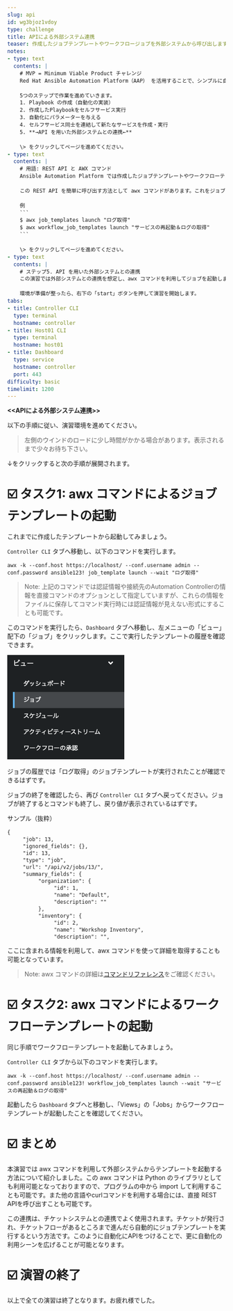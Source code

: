 ```yaml
---
slug: api
id: wg3bjoz1vdoy
type: challenge
title: APIによる外部システム連携
teaser: 作成したジョブテンプレートやワークフロージョブを外部システムから呼び出します。
notes:
- type: text
  contents: |
    # MVP = Minimum Viable Product チャレンジ
    Red Hat Ansible Automation Platform（AAP） を活用することで、シンプルに自動化を開発し、その自動化を使ってセルフサービス・APIをユーザーに適用できるようになります。以下の流れで最新の自動化手法について学習・体験していきます。

    5つのステップで作業を進めていきます。
    1. Playbook の作成（自動化の実装）
    2. 作成したPlaybookをセルフサービス実行
    3. 自動化にパラメーターを与える
    4. セルフサービス同士を連結して新たなサービスを作成・実行
    5. **→API を用いた外部システムとの連携←**

    \> をクリックしてページを進めてください。
- type: text
  contents: |
    # 用語: REST API と AWX コマンド
    Ansible Automation Platform では作成したジョブテンプレートやワークフローテンプレートをREST APIを用いて外部システムから呼び出すことが可能です。この際に設定した Survey に基づいてパラメーターを与えることもできます。

    この REST API を簡単に呼び出す方法として awx コマンドがあります。これをジョブテンプレートやワークフローテンプレートを呼び出したいシステムへインストールしておくことで、簡単にジョブの起動が可能となります。

    例
    ```
    $ awx job_templates launch "ログ取得"
    $ awx workflow_job_templates launch "サービスの再起動＆ログの取得"
    ```

    \> をクリックしてページを進めてください。
- type: text
  contents: |
    # ステップ5. API を用いた外部システムとの連携
    この演習では外部システムとの連携を想定し、awx コマンドを利用してジョブを起動します。

    環境が準備が整ったら、右下の「start」ボタンを押して演習を開始します。
tabs:
- title: Controller CLI
  type: terminal
  hostname: controller
- title: Host01 CLI
  type: terminal
  hostname: host01
- title: Dashboard
  type: service
  hostname: controller
  port: 443
difficulty: basic
timelimit: 1200
---
```

**<<APIによる外部システム連携>>**

以下の手順に従い、演習環境を進めてください。

> 左側のウインドのロードに少し時間がかかる場合があります。表示されるまで少々お待ち下さい。

↓をクリックすると次の手順が展開されます。

☑️ タスク1: awx コマンドによるジョブテンプレートの起動
===
これまでに作成したテンプレートから起動してみましょう。

`Controller CLI` タブへ移動し、以下のコマンドを実行します。

```
awx -k --conf.host https://localhost/ --conf.username admin --conf.password ansible123! job_template launch --wait "ログ取得"
```

> Note: 上記のコマンドでは認証情報や接続先のAutomation Controllerの情報を直接コマンドのオプションとして指定していますが、これらの情報をファイルに保存してコマンド実行時には認証情報が見えない形式にすることも可能です。

このコマンドを実行したら、`Dashboard` タブへ移動し、左メニューの「ビュー」配下の「ジョブ」をクリックします。ここで実行したテンプレートの履歴を確認できます。

![menu\_views\_jobs.png](../assets/menu_views_jobs.png)

ジョブの履歴では「ログ取得」のジョブテンプレートが実行されたことが確認できるはずです。

ジョブの終了を確認したら、再び `Controller CLI` タブへ戻ってください。ジョブが終了するとコマンドも終了し、戻り値が表示されているはずです。

サンプル（抜粋）
```
{
     "job": 13,
     "ignored_fields": {},
     "id": 13,
     "type": "job",
     "url": "/api/v2/jobs/13/",
     "summary_fields": {
          "organization": {
               "id": 1,
               "name": "Default",
               "description": ""
          },
          "inventory": {
               "id": 2,
               "name": "Workshop Inventory",
               "description": "",
```

ここに含まれる情報を利用して、awx コマンドを使って詳細を取得することも可能となっています。

> Note: awx コマンドの詳細は[コマンドリファレンス](https://docs.ansible.com/automation-controller/latest/html/controllercli/index.html)をご確認ください。


☑️ タスク2: awx コマンドによるワークフローテンプレートの起動
===
同じ手順でワークフローテンプレートを起動してみましょう。

`Controller CLI` タブから以下のコマンドを実行します。
```
awx -k --conf.host https://localhost/ --conf.username admin --conf.password ansible123! workflow_job_templates launch --wait "サービスの再起動＆ログの取得"
```

起動したら `Dashboard` タブへと移動し、「Views」の「Jobs」からワークフローテンプレートが起動したことを確認してください。


☑️ まとめ
===
本演習では awx コマンドを利用して外部システムからテンプレートを起動する方法について紹介しました。この awx コマンドは Python のライブラリとしても利用可能となっておりますので、プログラムの中から import して利用することも可能です。また他の言語やcurlコマンドを利用する場合には、直接 REST APIを呼び出すことも可能です。

この連携は、チケットシステムとの連携でよく使用されます。チケットが発行され、チケットフローがあるところまで進んだら自動的にジョブテンプレートを実行するという方法です。このように自動化にAPIをつけることで、更に自動化の利用シーンを広げることが可能となります。


☑️ 演習の終了
===
以上で全ての演習は終了となります。お疲れ様でした。




